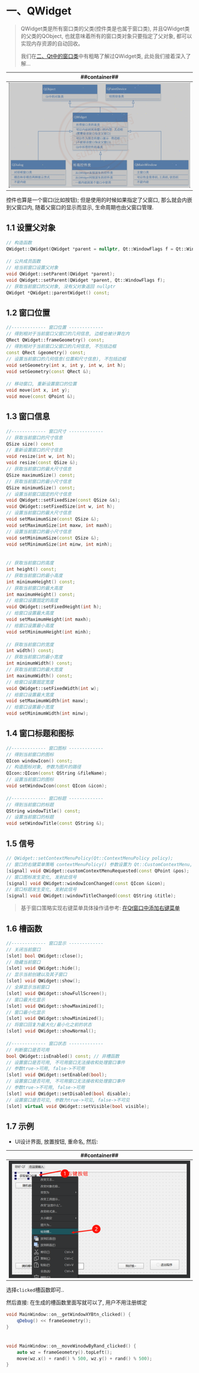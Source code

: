 # 一、QWidget
> QWidget类是所有窗口类的父类(控件类是也属于窗口类), 并且QWidget类的父类的QObject, 也就意味着所有的窗口类对象只要指定了父对象, 都可以实现内存资源的自动回收。
>
> 我们在[二、Qt中的窗口类](../../001-QT入门/002-二、Qt中的窗口类/index.md)中有粗略了解过QWidget类, 此处我们接着深入了解...

| ##container## |
|:--:|
|![Clip_2024-08-07_16-28-26.png ##w700##](./Clip_2024-08-07_16-28-26.png)|

控件也算是一个窗口(比如按钮); 但是使用的时候如果指定了父窗口, 那么就会内嵌到父窗口内, 随着父窗口的显示而显示, 生命周期也由父窗口管理.

## 1.1 设置父对象

```C++
// 构造函数
QWidget::QWidget(QWidget *parent = nullptr, Qt::WindowFlags f = Qt::WindowFlags());

// 公共成员函数
// 给当前窗口设置父对象
void QWidget::setParent(QWidget *parent);
void QWidget::setParent(QWidget *parent, Qt::WindowFlags f);
// 获取当前窗口的父对象, 没有父对象返回 nullptr
QWidget *QWidget::parentWidget() const;
```

## 1.2 窗口位置

```C++
//------------- 窗口位置 -------------
// 得到相对于当前窗口父窗口的几何信息, 边框也被计算在内
QRect QWidget::frameGeometry() const;
// 得到相对于当前窗口父窗口的几何信息, 不包括边框
const QRect &geometry() const;
// 设置当前窗口的几何信息(位置和尺寸信息), 不包括边框
void setGeometry(int x, int y, int w, int h);
void setGeometry(const QRect &);
    
// 移动窗口, 重新设置窗口的位置
void move(int x, int y);
void move(const QPoint &);
```

## 1.3 窗口信息

```C++
//------------- 窗口尺寸 -------------
// 获取当前窗口的尺寸信息
QSize size() const
// 重新设置窗口的尺寸信息
void resize(int w, int h);
void resize(const QSize &);
// 获取当前窗口的最大尺寸信息
QSize maximumSize() const;
// 获取当前窗口的最小尺寸信息
QSize minimumSize() const;
// 设置当前窗口固定的尺寸信息
void QWidget::setFixedSize(const QSize &s);
void QWidget::setFixedSize(int w, int h);
// 设置当前窗口的最大尺寸信息
void setMaximumSize(const QSize &);
void setMaximumSize(int maxw, int maxh);
// 设置当前窗口的最小尺寸信息
void setMinimumSize(const QSize &);
void setMinimumSize(int minw, int minh);


// 获取当前窗口的高度    
int height() const;
// 获取当前窗口的最小高度
int minimumHeight() const;
// 获取当前窗口的最大高度
int maximumHeight() const;
// 给窗口设置固定的高度
void QWidget::setFixedHeight(int h);
// 给窗口设置最大高度
void setMaximumHeight(int maxh);
// 给窗口设置最小高度
void setMinimumHeight(int minh);

// 获取当前窗口的宽度
int width() const;
// 获取当前窗口的最小宽度
int minimumWidth() const;
// 获取当前窗口的最大宽度
int maximumWidth() const;
// 给窗口设置固定宽度
void QWidget::setFixedWidth(int w);
// 给窗口设置最大宽度
void setMaximumWidth(int maxw);
// 给窗口设置最小宽度
void setMinimumWidth(int minw);
```

## 1.4 窗口标题和图标

```C++
//------------- 窗口图标 -------------
// 得到当前窗口的图标
QIcon windowIcon() const;
// 构造图标对象, 参数为图片的路径
QIcon::QIcon(const QString &fileName);
// 设置当前窗口的图标
void setWindowIcon(const QIcon &icon);

//------------- 窗口标题 -------------
// 得到当前窗口的标题
QString windowTitle() const;
// 设置当前窗口的标题
void setWindowTitle(const QString &);
```

## 1.5 信号

```C++
// QWidget::setContextMenuPolicy(Qt::ContextMenuPolicy policy);
// 窗口的右键菜单策略 contextMenuPolicy() 参数设置为 Qt::CustomContextMenu, 按下鼠标右键发射该信号
[signal] void QWidget::customContextMenuRequested(const QPoint &pos);
// 窗口图标发生变化, 发射此信号
[signal] void QWidget::windowIconChanged(const QIcon &icon);
// 窗口标题发生变化, 发射此信号
[signal] void QWidget::windowTitleChanged(const QString &title);
```

> 基于窗口策略实现右键菜单具体操作请参考: [在Qt窗口中添加右键菜单](../006-六、在Qt窗口中添加右键菜单/index.md)

## 1.6 槽函数

```C++
//------------- 窗口显示 -------------
// 关闭当前窗口
[slot] bool QWidget::close();
// 隐藏当前窗口
[slot] void QWidget::hide();
// 显示当前创建以及其子窗口
[slot] void QWidget::show();
// 全屏显示当前窗口
[slot] void QWidget::showFullScreen();
// 窗口最大化显示
[slot] void QWidget::showMaximized();
// 窗口最小化显示
[slot] void QWidget::showMinimized();
// 将窗口回复为最大化/最小化之前的状态
[slot] void QWidget::showNormal();

//------------- 窗口状态 -------------
// 判断窗口是否可用
bool QWidget::isEnabled() const; // 非槽函数
// 设置窗口是否可用, 不可用窗口无法接收和处理窗口事件
// 参数true->可用, false->不可用
[slot] void QWidget::setEnabled(bool);
// 设置窗口是否可用, 不可用窗口无法接收和处理窗口事件
// 参数true->不可用, false->可用
[slot] void QWidget::setDisabled(bool disable);
// 设置窗口是否可见, 参数为true->可见, false->不可见
[slot] virtual void QWidget::setVisible(bool visible);
```

## 1.7 示例

- UI设计界面, 放置按钮, 重命名, 然后:

| ##container## |
|:--:|
|![Clip_2024-08-07_16-36-17.png ##w500##](./Clip_2024-08-07_16-36-17.png)|

选择`clicked`槽函数即可..

然后直接: 在生成的槽函数里面写就可以了, 用户不用注册绑定

```C++
void MainWindow::on__getWindowXYBtn_clicked() {
    qDebug() << frameGeometry();
}


void MainWindow::on__moveWinodwByRand_clicked() {
    auto wz = frameGeometry().topLeft();
    move(wz.x() + rand() % 500, wz.y() + rand() % 500);
}
```
